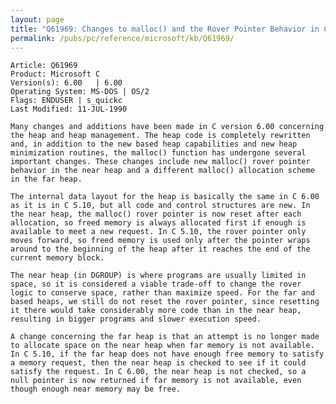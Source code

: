 ```yaml
---
layout: page
title: "Q61969: Changes to malloc() and the Rover Pointer Behavior in C 6.00"
permalink: /pubs/pc/reference/microsoft/kb/Q61969/
---
```


	Article: Q61969
	Product: Microsoft C
	Version(s): 6.00   | 6.00
	Operating System: MS-DOS | OS/2
	Flags: ENDUSER | s_quickc
	Last Modified: 11-JUL-1990
	
	Many changes and additions have been made in C version 6.00 concerning
	the heap and heap management. The heap code is completely rewritten
	and, in addition to the new based heap capabilities and new heap
	minimization routines, the malloc() function has undergone several
	important changes. These changes include new malloc() rover pointer
	behavior in the near heap and a different malloc() allocation scheme
	in the far heap.
	
	The internal data layout for the heap is basically the same in C 6.00
	as it is in C 5.10, but all code and control structures are new. In
	the near heap, the malloc() rover pointer is now reset after each
	allocation, so freed memory is always allocated first if enough is
	available to meet a new request. In C 5.10, the rover pointer only
	moves forward, so freed memory is used only after the pointer wraps
	around to the beginning of the heap after it reaches the end of the
	current memory block.
	
	The near heap (in DGROUP) is where programs are usually limited in
	space, so it is considered a viable trade-off to change the rover
	logic to conserve space, rather than maximize speed. For the far and
	based heaps, we still do not reset the rover pointer, since resetting
	it there would take considerably more code than in the near heap,
	resulting in bigger programs and slower execution speed.
	
	A change concerning the far heap is that an attempt is no longer made
	to allocate space on the near heap when far memory is not available.
	In C 5.10, if the far heap does not have enough free memory to satisfy
	a memory request, then the near heap is checked to see if it could
	satisfy the request. In C 6.00, the near heap is not checked, so a
	null pointer is now returned if far memory is not available, even
	though enough near memory may be free.
